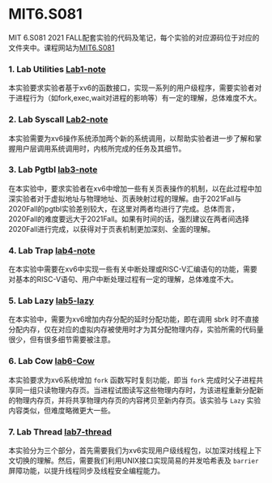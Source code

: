 # MIT6.S081
MIT 6.S081 2021 FALL配套实验的代码及笔记，每个实验的对应源码位于对应的文件夹中。课程网站为[MIT6.S081](https://pdos.csail.mit.edu/6.828/2020/xv6.html)

### 1. Lab Utilities [Lab1-note](https://github.com/jlu-xiurui/MIT6.S081-2021-FALL/blob/master/lab1-util/Utilities-note.md)
本实验要求实验者基于xv6的函数接口，实现一系列的用户级程序，需要实验者对于进程行为（如fork,exec,wait对进程的影响等）有一定的理解，总体难度不大。

### 2. Lab Syscall [Lab2-note](https://github.com/jlu-xiurui/MIT6.S081-2021-FALL/blob/master/lab2-syscall/README.md)
本实验需要为xv6操作系统添加两个新的系统调用，以帮助实验者进一步了解和掌握用户层调用系统调用时，内核所完成的任务及其细节。 

### 3. Lab Pgtbl [lab3-note](https://github.com/jlu-xiurui/MIT6.S081-2021-FALL/blob/master/lab3-pgtbl/README.md)
在本实验中，要求实验者在xv6中增加一些有关页表操作的机制，以在此过程中加深实验者对于虚拟地址与物理地址、页表映射过程的理解。由于2021Fall与2020Fall的pgtbl实验差别较大，在这里对两者均进行了完成。总体而言，2020Fall的难度要远大于2021Fall。如果有时间的话，强烈建议在两者间选择2020Fall进行完成，以获得对于页表机制更加深刻、全面的理解。 

### 4. Lab Trap [lab4-note](https://github.com/jlu-xiurui/MIT6.S081-2021-FALL/blob/master/lab4-traps/Trap-note.md)

在本实验中需要在xv6中实现一些有关中断处理或RISC-V汇编语句的功能，需要对基本的RISC-V语句、用户中断处理过程有一定的理解，总体难度不大。

### 5. Lab Lazy [lab5-lazy](https://github.com/jlu-xiurui/MIT6.S081-2021-FALL/blob/master/lab5-lazy/Lab%20Lazy.md)

在本实验中，需要为xv6增加内存分配的延时分配功能，即在调用 sbrk 时不直接分配内存，仅在对应的虚拟内存被使用时才为其分配物理内存，实验所需的代码量很少，但有很多细节需要被注意。

### 6. Lab Cow [lab6-Cow](https://github.com/jlu-xiurui/MIT6.S081-2021-FALL/blob/master/lab6-cow/Lab%20Copy-on-Write%20Fork.md) 

本实验要求为xv6系统增加 `fork` 函数写时复刻功能，即当 `fork` 完成时父子进程共享同一组只读物理内存页。当进程试图读写这些物理内存时，为该进程重新分配新的物理内存页，并将共享物理内存页的内容拷贝至新内存页。该实验与 `Lazy` 实验内容类似，但难度略微更大一些。

### 7. Lab Thread [lab7-thread](https://github.com/jlu-xiurui/MIT6.S081-2021-FALL/blob/master/lab7-thread/Lab%20Thread.md) 

本实验分为三个部分，首先需要我们为xv6实现用户级线程包，以加深对线程上下文切换的理解。然后，需要我们利用UNIX接口实现简易的并发哈希表及 `barrier` 屏障功能，以提升线程同步及线程安全编程能力。
